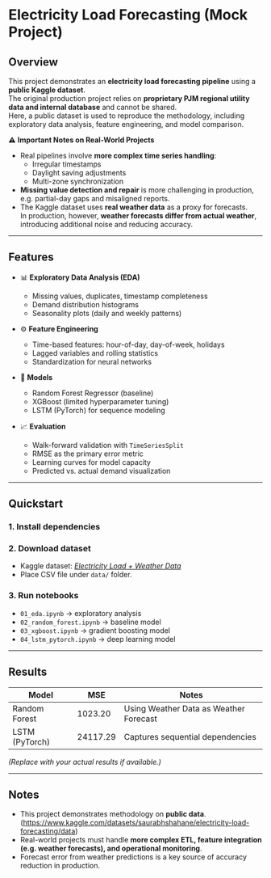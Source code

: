 # Electricity Load Forecasting (Mock Project)

## Overview
This project demonstrates an **electricity load forecasting pipeline** using a **public Kaggle dataset**.  
The original production project relies on **proprietary PJM regional utility data and internal database** and cannot be shared.  
Here, a public dataset is used to reproduce the methodology, including exploratory data analysis, feature engineering, and model comparison.

⚠️ **Important Notes on Real-World Projects**
- Real pipelines involve **more complex time series handling**:
  - Irregular timestamps
  - Daylight saving adjustments
  - Multi-zone synchronization  
- **Missing value detection and repair** is more challenging in production, e.g. partial-day gaps and misaligned reports.  
- The Kaggle dataset uses **real weather data** as a proxy for forecasts.  
  In production, however, **weather forecasts differ from actual weather**, introducing additional noise and reducing accuracy.

---

## Features
- 📊 **Exploratory Data Analysis (EDA)**
  - Missing values, duplicates, timestamp completeness
  - Demand distribution histograms
  - Seasonality plots (daily and weekly patterns)

- ⚙️ **Feature Engineering**
  - Time-based features: hour-of-day, day-of-week, holidays
  - Lagged variables and rolling statistics
  - Standardization for neural networks

- 🤖 **Models**
  - Random Forest Regressor (baseline)
  - XGBoost (limited hyperparameter tuning)
  - LSTM (PyTorch) for sequence modeling

- 📈 **Evaluation**
  - Walk-forward validation with `TimeSeriesSplit`
  - RMSE as the primary error metric
  - Learning curves for model capacity
  - Predicted vs. actual demand visualization


---

## Quickstart

### 1. Install dependencies

### 2. Download dataset
- Kaggle dataset: *[Electricity Load + Weather Data]([https://www.kaggle.com/](https://www.kaggle.com/datasets/saurabhshahane/electricity-load-forecasting/data))*  
- Place CSV file under `data/` folder.

### 3. Run notebooks
- `01_eda.ipynb` → exploratory analysis  
- `02_random_forest.ipynb` → baseline model  
- `03_xgboost.ipynb` → gradient boosting model  
- `04_lstm_pytorch.ipynb` → deep learning model  

---

## Results
| Model           | MSE  | Notes                                |
|-----------------|----------------|--------------------------------------|
| Random Forest         | 1023.20           | Using Weather Data as Weather Forecast         |
| LSTM (PyTorch)  | 24117.29          | Captures sequential dependencies     |

*(Replace with your actual results if available.)*

---

## Notes
- This project demonstrates methodology on **public data**.  (https://www.kaggle.com/datasets/saurabhshahane/electricity-load-forecasting/data)
- Real-world projects must handle **more complex ETL, feature integration (e.g. weather forecasts), and operational monitoring**.  
- Forecast error from weather predictions is a key source of accuracy reduction in production.
